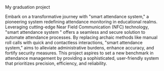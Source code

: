 My graduation project

Embark on a transformative journey with "smart attendance system," a pioneering system redefining attendance monitoring in educational realms.
Leveraging cutting-edge Near Field Communication (NFC) technology, "smart attendance system " offers a seamless and secure solution to automate attendance processes.
By replacing archaic methods like manual roll calls with quick and contactless interactions, "smart attendance system," aims to alleviate administrative burdens, enhance accuracy, and fortify security measures. 
This project aspires to set a new benchmark in attendance management by providing a sophisticated, user-friendly system that prioritizes precision, efficiency, and reliability. 
